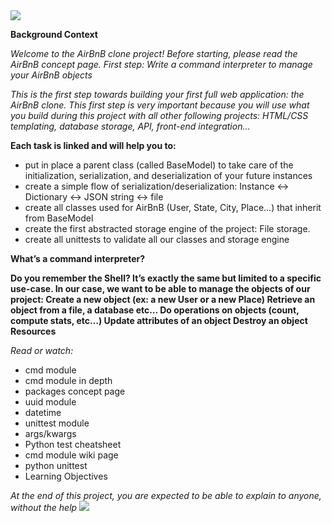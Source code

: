 <!DOCTYPE html>
<html>
<meta charset='utf-8'>
<head>

<img src='https://s3.amazonaws.com/alx-intranet.hbtn.io/uploads/medias/2018/6/65f4a1dd9c51265f49d0.png?X-Amz-Algorithm=AWS4-HMAC-SHA256&X-Amz-Credential=AKIARDDGGGOUSBVO6H7D%2F20240429%2Fus-east-1%2Fs3%2Faws4_request&X-Amz-Date=20240429T161015Z&X-Amz-Expires=86400&X-Amz-SignedHeaders=host&X-Amz-Signature=6b5f3693617770afa45afaf1909be2007450b614ffa0d0a1906525dd76724214'>

</head>


<body>

<b>Background Context</b>

<i>Welcome to the AirBnB clone project!
Before starting, please read the AirBnB concept page.
First step: Write a command interpreter to manage your AirBnB objects

This is the first step towards building your first full web application: the AirBnB clone.
This first step is very important because you will use what you build during this project with all other following projects: HTML/CSS templating, database storage, API, front-end integration…</i>


<strong>Each task is linked and will help you to:</strong>
<ul>
<li>put in place a parent class (called BaseModel) to take care of the initialization, serialization, and deserialization of your future instances</li>
<li>create a simple flow of serialization/deserialization: Instance <-> Dictionary <-> JSON string <-> file</li>
<li>create all classes used for AirBnB (User, State, City, Place…) that inherit from BaseModel</li>
<li>create the first abstracted storage engine of the project: File storage.</li>
<li>create all unittests to validate all our classes and storage engine</li>
</ul>

<b>
What’s a command interpreter?

Do you remember the Shell? It’s exactly the same but limited to a specific use-case.
In our case, we want to be able to manage the objects of our project:
Create a new object (ex: a new User or a new Place)
Retrieve an object from a file, a database etc…
Do operations on objects (count, compute stats, etc…)
Update attributes of an object
Destroy an object
</b>
<b>
Resources
</b>

<i>Read or watch:</i>


<ul>
<li>cmd module</li>
<li>cmd module in depth</li>
<li>packages concept page</li>
<li>uuid module</li>
<li>datetime</li>
<li>unittest module</li>
<li>args/kwargs</li>
<li>Python test cheatsheet</li>
<li>cmd module wiki page</li>
<li>python unittest</li>
<li>Learning Objectives</li>
</ul>

<em>
At the end of this project, you are expected to be able to explain to anyone, without the help
</em>

<img src="https://s3.amazonaws.com/alx-intranet.hbtn.io/uploads/medias/2018/6/815046647d23428a14ca.png?X-Amz-Algorithm=AWS4-HMAC-SHA256&X-Amz-Credential=AKIARDDGGGOUSBVO6H7D%2F20240429%2Fus-east-1%2Fs3%2Faws4_request&X-Amz-Date=20240429T161015Z&X-Amz-Expires=86400&X-Amz-SignedHeaders=host&X-Amz-Signature=3015022b076ce79dccf261b223215497a739d628f3f9509f3d4062885ea175b5">

</body>
</html>
